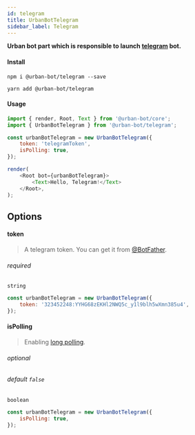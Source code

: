 ```yaml
---
id: telegram
title: UrbanBotTelegram
sidebar_label: Telegram
---
```

**Urban bot part which is responsible to launch <a href="https://telegram.org/" target="_blank">telegram</a> bot.**
#### Install
```shell
npm i @urban-bot/telegram --save
```
```shell
yarn add @urban-bot/telegram
```
#### Usage
```javascript
import { render, Root, Text } from '@urban-bot/core';
import { UrbanBotTelegram } from '@urban-bot/telegram';

const urbanBotTelegram = new UrbanBotTelegram({
    token: 'telegramToken',
    isPolling: true,
});

render(
    <Root bot={urbanBotTelegram}>
        <Text>Hello, Telegram!</Text>
    </Root>,
);
```

## Options
#### token
> A telegram token. You can get it from <a href="https://t.me/botfather" target="_blank">@BotFather</a>.

###### required
`string`
```javascript
const urbanBotTelegram = new UrbanBotTelegram({
    token: '323452248:YYHG68zEKHl2NWQ5c_y1l9blh5wXmn385u4',
});
```
#### isPolling
> Enabling [long polling](https://core.telegram.org/bots/api#getupdates).

###### optional
###### default `false`
`boolean`
```javascript
const urbanBotTelegram = new UrbanBotTelegram({
    isPolling: true,
});
```
